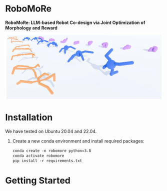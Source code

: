 # RoboMoRe
**RoboMoRe: LLM-based Robot Co-design via Joint Optimization of Morphology and Reward**


![Field Image](teaser.jpg)





# Installation
We have tested on Ubuntu 20.04 and 22.04.

1. Create a new conda environment and install required packages:
    ```
    conda create -n robomore python=3.8
    conda activate robomore
    pip install -r requirements.txt
    ```





# Getting Started



